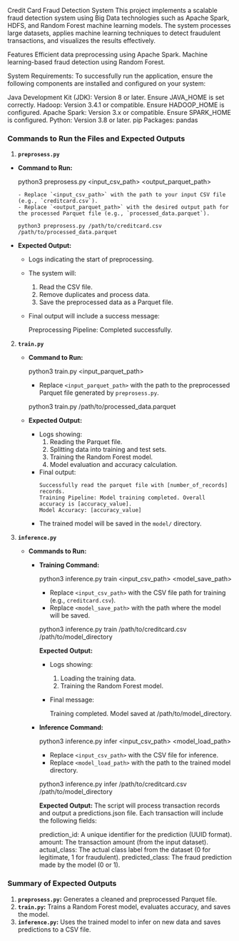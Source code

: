 Credit Card Fraud Detection System
This project implements a scalable fraud detection system using Big Data technologies such as Apache Spark, HDFS, and Random Forest machine learning models. The system processes large datasets, applies machine learning techniques to detect fraudulent transactions, and visualizes the results effectively.

Features
Efficient data preprocessing using Apache Spark.
Machine learning-based fraud detection using Random Forest.

System Requirements:
To successfully run the application, ensure the following components are installed and configured on your system:

Java Development Kit (JDK): Version 8 or later.
Ensure JAVA_HOME is set correctly.
Hadoop: Version 3.4.1 or compatible.
Ensure HADOOP_HOME is configured.
Apache Spark: Version 3.x or compatible.
Ensure SPARK_HOME is configured.
Python: Version 3.8 or later.
pip Packages:
pandas

### Commands to Run the Files and Expected Outputs


 1. **`preprosess.py`**
   - **Command to Run:**

     python3 preprosess.py <input_csv_path> <output_parquet_path>
     ```
     - Replace `<input_csv_path>` with the path to your input CSV file (e.g., `creditcard.csv`).
     - Replace `<output_parquet_path>` with the desired output path for the processed Parquet file (e.g., `processed_data.parquet`).

     python3 preprosess.py /path/to/creditcard.csv /path/to/processed_data.parquet
     ```

   - **Expected Output:**
     - Logs indicating the start of preprocessing.
     - The system will:
       1. Read the CSV file.
       2. Remove duplicates and process data.
       3. Save the preprocessed data as a Parquet file.
     - Final output will include a success message:
      
       Preprocessing Pipeline: Completed successfully.
   


2. **`train.py`**
   - **Command to Run:**
 
     python3 train.py <input_parquet_path>
 
     - Replace `<input_parquet_path>` with the path to the preprocessed Parquet file generated by `preprosess.py`.

   
     python3 train.py /path/to/processed_data.parquet


   - **Expected Output:**
     - Logs showing:
       1. Reading the Parquet file.
       2. Splitting data into training and test sets.
       3. Training the Random Forest model.
       4. Model evaluation and accuracy calculation.
     - Final output:
       ```
       Successfully read the parquet file with [number_of_records] records.
       Training Pipeline: Model training completed. Overall accuracy is [accuracy_value].
       Model Accuracy: [accuracy_value]
       ```
     - The trained model will be saved in the `model/` directory.


3. **`inference.py`**
   - **Commands to Run:**
     - **Training Command:**

       python3 inference.py train <input_csv_path> <model_save_path>
   
       - Replace `<input_csv_path>` with the CSV file path for training (e.g., `creditcard.csv`).
       - Replace `<model_save_path>` with the path where the model will be saved.

       
       python3 inference.py train /path/to/creditcard.csv /path/to/model_directory
   

       **Expected Output:**
       - Logs showing:
         1. Loading the training data.
         2. Training the Random Forest model.
       - Final message:
    
         Training completed. Model saved at /path/to/model_directory.
        

     - **Inference Command:**
    
       python3 inference.py infer <input_csv_path> <model_load_path>
   
       - Replace `<input_csv_path>` with the CSV file for inference.
       - Replace `<model_load_path>` with the path to the trained model directory.

   
       python3 inference.py infer /path/to/creditcard.csv /path/to/model_directory
    

       **Expected Output:**
        The script will process transaction records and output a predictions.json file. Each transaction will include the following fields:

        prediction_id: A unique identifier for the prediction (UUID format).
        amount: The transaction amount (from the input dataset).
        actual_class: The actual class label from the dataset (0 for legitimate, 1 for fraudulent).
        predicted_class: The fraud prediction made by the model (0 or 1).
   


### Summary of Expected Outputs
1. **`preprosess.py`:** Generates a cleaned and preprocessed Parquet file.
2. **`train.py`:** Trains a Random Forest model, evaluates accuracy, and saves the model.
3. **`inference.py`:** Uses the trained model to infer on new data and saves predictions to a CSV file.
